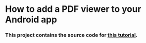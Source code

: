 # How to add a PDF viewer to your Android app

### This project contains the source code for [this tutorial](https://www.pdftron.com/documentation/android/guides/getting-started/try-demo).